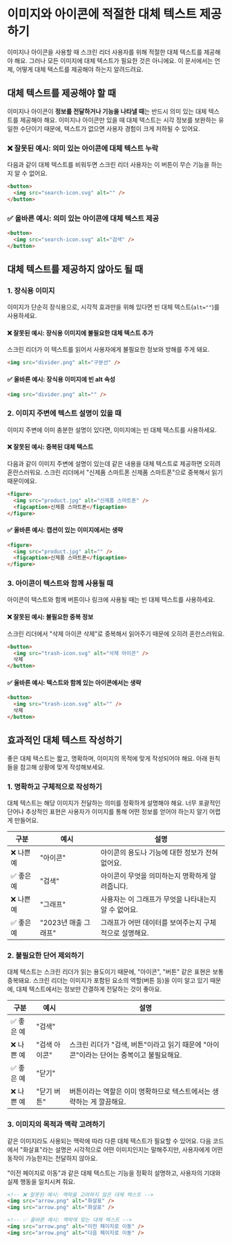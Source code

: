 # 이미지와 아이콘에 적절한 대체 텍스트 제공하기

이미지나 아이콘을 사용할 때 스크린 리더 사용자를 위해 적절한 대체 텍스트를 제공해야 해요. 그러나 모든 이미지에 대체 텍스트가 필요한 것은 아니에요. 이 문서에서는 언제, 어떻게 대체 텍스트를 제공해야 하는지 알려드려요.

## 대체 텍스트를 제공해야 할 때

이미지나 아이콘이 **정보를 전달하거나 기능을 나타낼 때**는 반드시 의미 있는 대체 텍스트를 제공해야 해요. 이미지나 아이콘만 있을 때 대체 텍스트는 시각 정보를 보완하는 유일한 수단이기 때문에, 텍스트가 없으면 사용자 경험이 크게 저하될 수 있어요.

### ❌ 잘못된 예시: 의미 있는 아이콘에 대체 텍스트 누락

다음과 같이 대체 텍스트를 비워두면 스크린 리더 사용자는 이 버튼이 무슨 기능을 하는지 알 수 없어요.

```html
<button>
  <img src="search-icon.svg" alt="" />
</button>
```

### ✅ 올바른 예시: 의미 있는 아이콘에 대체 텍스트 제공

```html
<button>
  <img src="search-icon.svg" alt="검색" />
</button>
```

## 대체 텍스트를 제공하지 않아도 될 때

### 1. 장식용 이미지

이미지가 단순히 장식용으로, 시각적 효과만을 위해 있다면 빈 대체 텍스트(`alt=""`)를 사용하세요.

#### ❌ 잘못된 예시: 장식용 이미지에 불필요한 대체 텍스트 추가

스크린 리더가 이 텍스트를 읽어서 사용자에게 불필요한 정보와 방해를 주게 돼요.

```html
<img src="divider.png" alt="구분선" />
```

#### ✅ 올바른 예시: 장식용 이미지에 빈 alt 속성

```html
<img src="divider.png" alt="" />
```

### 2. 이미지 주변에 텍스트 설명이 있을 때

이미지 주변에 이미 충분한 설명이 있다면, 이미지에는 빈 대체 텍스트를 사용하세요.

#### ❌ 잘못된 예시: 중복된 대체 텍스트

다음과 같이 이미지 주변에 설명이 있는데 같은 내용을 대체 텍스트로 제공하면 오히려 혼란스러워요. 스크린 리더에서 "신제품 스마트폰 신제품 스마트폰"으로 중복해서 읽기 때문이에요.

```html
<figure>
  <img src="product.jpg" alt="신제품 스마트폰" />
  <figcaption>신제품 스마트폰</figcaption>
</figure>
```

#### ✅ 올바른 예시: 캡션이 있는 이미지에서는 생략

```html
<figure>
  <img src="product.jpg" alt="" />
  <figcaption>신제품 스마트폰</figcaption>
</figure>
```

### 3. 아이콘이 텍스트와 함께 사용될 때

아이콘이 텍스트와 함께 버튼이나 링크에 사용될 때는 빈 대체 텍스트를 사용하세요.

#### ❌ 잘못된 예시: 불필요한 중복 정보

스크린 리더에서 "삭제 아이콘 삭제"로 중복해서 읽어주기 때문에 오히려 혼란스러워요.

```html
<button>
  <img src="trash-icon.svg" alt="삭제 아이콘" />
  삭제
</button>
```

#### ✅ 올바른 예시: 텍스트와 함께 있는 아이콘에서는 생략

```html
<button>
  <img src="trash-icon.svg" alt="" />
  삭제
</button>
```

## 효과적인 대체 텍스트 작성하기

좋은 대체 텍스트는 짧고, 명확하며, 이미지의 목적에 맞게 작성되어야 해요. 아래 원칙들을 참고해 상황에 맞게 작성해보세요.

### 1. 명확하고 구체적으로 작성하기

대체 텍스트는 해당 이미지가 전달하는 의미를 정확하게 설명해야 해요. 너무 포괄적인 단어나 추상적인 표현은 사용자가 이미지를 통해 어떤 정보를 얻어야 하는지 알기 어렵게 만들어요.

| 구분       | 예시                 | 설명                                                   |
| ---------- | -------------------- | ------------------------------------------------------ |
| ❌ 나쁜 예 | "아이콘"             | 아이콘의 용도나 기능에 대한 정보가 전혀 없어요.        |
| ✅ 좋은 예 | "검색"               | 아이콘이 무엇을 의미하는지 명확하게 알려줍니다.        |
| ❌ 나쁜 예 | "그래프"             | 사용자는 이 그래프가 무엇을 나타내는지 알 수 없어요.   |
| ✅ 좋은 예 | "2023년 매출 그래프" | 그래프가 어떤 데이터를 보여주는지 구체적으로 설명해요. |

### 2. 불필요한 단어 제외하기

대체 텍스트는 스크린 리더가 읽는 용도이기 때문에, "아이콘", "버튼" 같은 표현은 보통 중복돼요. 스크린 리더는 이미지가 포함된 요소의 역할(버튼 등)을 이미 알고 있기 때문에,
대체 텍스트에서는 정보만 간결하게 전달하는 것이 좋아요.

| 구분       | 예시          | 설명                                                                                    |
| ---------- | ------------- | --------------------------------------------------------------------------------------- |
| ✅ 좋은 예 | "검색"        |                                                                                         |
| ❌ 나쁜 예 | "검색 아이콘" | 스크린 리더가 "검색, 버튼"이라고 읽기 때문에 "아이콘"이라는 단어는 중복이고 불필요해요. |
| ✅ 좋은 예 | "닫기"        |                                                                                         |
| ❌ 나쁜 예 | "닫기 버튼"   | 버튼이라는 역할은 이미 명확하므로 텍스트에서는 생략하는 게 깔끔해요.                    |

### 3. 이미지의 목적과 맥락 고려하기

같은 이미지라도 사용되는 맥락에 따라 다른 대체 텍스트가 필요할 수 있어요. 다음 코드에서 "화살표"라는 설명은 시각적으로 어떤 이미지인지는 말해주지만, 사용자에게 어떤 동작이 가능한지는 전달하지 않아요.

"이전 페이지로 이동"과 같은 대체 텍스트는 기능을 정확히 설명하고, 사용자의 기대와 실제 행동을 일치시켜 줘요.

```html
<!-- ❌ 잘못된 예시: 맥락을 고려하지 않은 대체 텍스트 -->
<img src="arrow.png" alt="화살표" />
<img src="arrow.png" alt="화살표" />

<!-- ✅ 올바른 예시: 맥락에 맞는 대체 텍스트 -->
<img src="arrow.png" alt="이전 페이지로 이동" />
<img src="arrow.png" alt="다음 페이지로 이동" />
```
